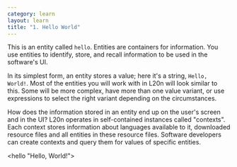 ```yaml
---
category: learn
layout: learn
title: "1. Hello World"
---
```


<section class="clearfix">
	<div class="left">
		<p>This is an entity called <code class="entity">hello</code>. Entities are containers for information. You use entities to identify, store, and recall information to be used in the software's UI.</p>
		<p>In its simplest form, an entity stores a value; here it's a string, <code>Hello, World!</code>.  Most of the entities you will work with in L20n will look similar to  this.  Some will be more complex, have more than one value variant, or use expressions to select the right variant depending on the circumstances.</p>
		<p>How does the information stored in an entity end up on the user's screen and in the UI?  L20n operates in self-contained instances called "contexts".  Each context stores information about languages available to it, downloaded resource files and all entities in these resource files.  Software developers can create contexts and query them for values of specific entities.</p>
	</div>
	<div class="right">
		<div class="editor sourceEditor height5"
		  id="sourceEditor1"
		  data-source="sourceEditor1"
		  data-output="output1"
		>&lt;hello "Hello, World!"&gt;</div>
		<dl id="output1">
		</dl>
	</div>
</section>
